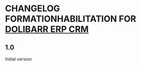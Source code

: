# CHANGELOG FORMATIONHABILITATION FOR [DOLIBARR ERP CRM](https://www.dolibarr.org)

## 1.0

Initial version
